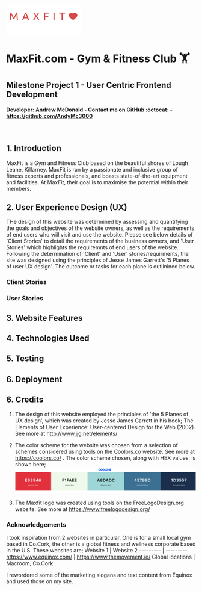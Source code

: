   ![M A X F I T Logo created using FreeLogoDesign.org](/maxfit-logo-readme.png)
# MaxFit.com - Gym & Fitness Club :weight_lifting: #
## Milestone Project 1 - User Centric Frontend Development ##
#### Developer: Andrew McDonald - Contact me on GitHub :octocat: - https://github.com/AndyMc3000 ####
<br>

## 1. Introduction ##
MaxFit is a Gym and Fitness Club based on the beautiful shores of Lough Leane, Killarney. MaxFit is run by a passionate and inclusive group of fitness experts and professionals, and boasts state-of-the-art equipment and facilities. At MaxFit, their goal is to maximise the potential within their members.

## 2. User Experience Design (UX) ##

THe design of this website was determined by assessing and quantifying the goals and objectives of the website owners, as well as the requirements of end users who will visit and use the website. Please see below details of 'Client Stories' to detail the requirements of the business owners, and 'User Stories' which highlights the requiremnts of end users of the website. Following the determination of 'Client' and 'User' stories/requirments, the site was designed using the principles of Jesse James Garrett's '5 Planes of user UX design'. The outcome or tasks for each plane is outlinined below.

### Client Stories ###

### User Stories ###


## 3. Website Features ##

## 4. Technologies Used ##

## 5. Testing ##

## 6. Deployment ##

## 6. Credits ##
1. The design of this website employed the principles of 'the 5 Planes of UX design', which was created by Jesse James Garrett in his book; The Elements of User Experience: User-centered Design for the Web (2002). See more at http://www.jjg.net/elements/
1. The color scheme for the website was chosen from a selection of schemes considered using tools on the Coolors.co website. See more at https://coolors.co/ . The color scheme chosen, along with HEX values, is shown here;
![Color scheme and HEX values created using tools on Coolors.co](/maxfit-website-color-scheme.png)
  
1. The Maxfit logo was created using tools on the FreeLogoDesign.org website. See more at https://www.freelogodesign.org/


### Acknowledgements ###

I took inspiration from 2 websites in particular. One is for a small local gym based in Co.Cork, the other is a global fitness and wellness corporate based in the U.S. These websites are;
Website 1 | Website 2
--------- | ---------
https://www.equinox.com/ | https://www.themovement.ie/
Global locations  | Macroom, Co.Cork

I rewordered some of the marketing slogans and text content from Equinox and used those on my site.
